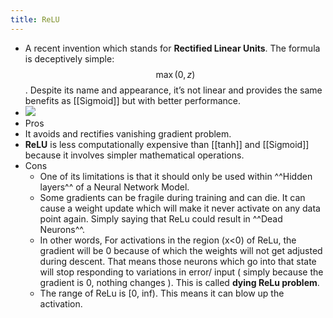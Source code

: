 ```yaml
---
title: ReLU
---
```


- A recent invention which stands for **Rectified Linear Units**. The formula is deceptively simple: $$\max(0,z)$$. Despite its name and appearance, it’s not linear and provides the same benefits as [[Sigmoid]] but with better performance.
- ![](https://firebasestorage.googleapis.com/v0/b/firescript-577a2.appspot.com/o/imgs%2Fapp%2FSLAM%2FIjmPuHK1KZ.png?alt=media&token=b7191d02-c6c5-4e99-9817-08f2ef256b46)
- Pros
- It avoids and rectifies vanishing gradient problem.
- **ReLU** is less computationally expensive than [[tanh]] and [[Sigmoid]] because it involves simpler mathematical operations.
- Cons
    - One of its limitations is that it should only be used within ^^Hidden layers^^ of a Neural Network Model.
    - Some gradients can be fragile during training and can die. It can cause a weight update which will make it never activate on any data point again. Simply saying that ReLu could result in ^^Dead Neurons^^.
    - In other words, For activations in the region (x<0) of ReLu, the gradient will be 0 because of which the weights will not get adjusted during descent. That means those neurons which go into that state will stop responding to variations in error/ input ( simply because the gradient is 0, nothing changes ). This is called **dying ReLu problem**.
    - The range of ReLu is [0, inf). This means it can blow up the activation.